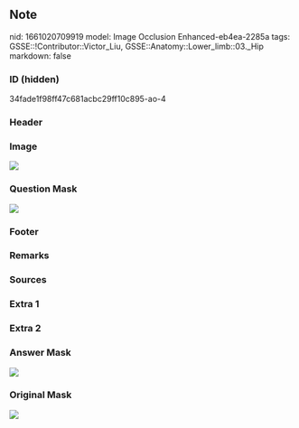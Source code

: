## Note
nid: 1661020709919
model: Image Occlusion Enhanced-eb4ea-2285a
tags: GSSE::!Contributor::Victor_Liu, GSSE::Anatomy::Lower_limb::03._Hip
markdown: false

### ID (hidden)
34fade1f98ff47c681acbc29ff10c895-ao-4

### Header


### Image
<img src="tmpoa9iv4tb.png">

### Question Mask
<img src="34fade1f98ff47c681acbc29ff10c895-ao-4-Q.svg">

### Footer


### Remarks


### Sources


### Extra 1


### Extra 2


### Answer Mask
<img src="34fade1f98ff47c681acbc29ff10c895-ao-4-A.svg">

### Original Mask
<img src="34fade1f98ff47c681acbc29ff10c895-ao-O.svg">
